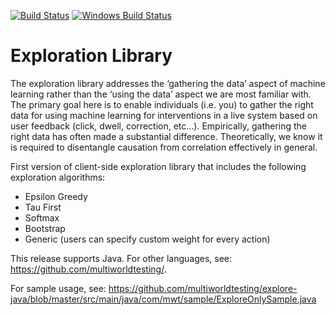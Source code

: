 [![Build Status](https://travis-ci.org/jmorra/explore-java.png)](https://travis-ci.org/jmorra/explore-java)
[![Windows Build Status](https://ci.appveyor.com/api/projects/status/github/MultiWorldTesting/explore-java?branch=master&svg=true)](https://ci.appveyor.com/project/lhoang29/explore-java)

Exploration Library
=======

The exploration library addresses the ‘gathering the data’ aspect of machine learning rather than the ‘using the data’ aspect we are most familiar with. The primary goal here is to enable individuals (i.e. you) to gather the right data for using machine learning for interventions in a live system based on user feedback (click, dwell, correction, etc…). Empirically, gathering the right data has often made a substantial difference. Theoretically, we know it is required to disentangle causation from correlation effectively in general.

First version of client-side exploration library that includes the following exploration algorithms:
- Epsilon Greedy
- Tau First
- Softmax
- Bootstrap
- Generic (users can specify custom weight for every action)

This release supports Java. For other languages, see: https://github.com/multiworldtesting/.

For sample usage, see: https://github.com/multiworldtesting/explore-java/blob/master/src/main/java/com/mwt/sample/ExploreOnlySample.java
